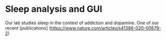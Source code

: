 # Sleep analysis and GUI

Our lab studies sleep in the context of addiction and dopamine. One of our recent [publications] (https://www.nature.com/articles/s41386-020-00879-2)
